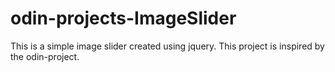 # odin-projects-ImageSlider
This is a simple image slider created using jquery.
This project is inspired by the odin-project.